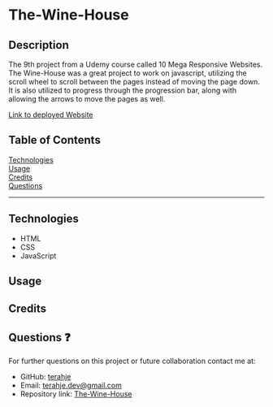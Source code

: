 # The-Wine-House

## Description

The 9th project from a Udemy course called 10 Mega Responsive Websites. The Wine-House was a great project to work on javascript, utilizing the scroll wheel to scroll between the pages instead of moving the page down. It is also utilized to progress through the progression bar, along with allowing the arrows to move the pages as well.

[Link to deployed Website](https://terahje.github.io/The-Wine-House/)

## Table of Contents

[Technologies](#technologies)<br>
[Usage](#usage)<br>
[Credits](#credits)<br>
[Questions](#questions)<br>

---

## Technologies

- HTML
- CSS
- JavaScript

## Usage

<!-- ![](/images/screencast.gif) -->

## Credits

## Questions :question:

For further questions on this project or future collaboration contact me at:<br>

- GitHub: [terahje](https://github.com/terahje)
- Email: terahje.dev@gmail.com
- Repository link: [The-Wine-House](https://github.com/terahje/The-Wine-House)
